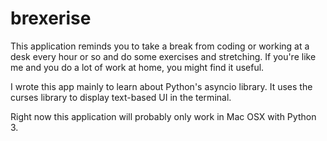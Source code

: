 # brexerise

This application reminds you to take a break from coding or working at a desk every hour or so and do some exercises and stretching. If you're like me and you do a lot of work at home, you might find it useful.

I wrote this app mainly to learn about Python's asyncio library. It uses the curses library to display text-based UI in the terminal.

Right now this application will probably only work in Mac OSX with Python 3.
